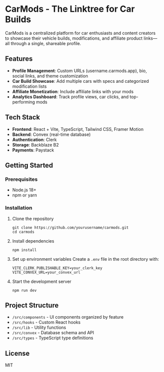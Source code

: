 # CarMods - The Linktree for Car Builds

CarMods is a centralized platform for car enthusiasts and content creators to showcase their vehicle builds, modifications, and affiliate product links—all through a single, shareable profile.

## Features

- **Profile Management**: Custom URLs (username.carmods.app), bio, social links, and theme customization
- **Car Build Showcase**: Add multiple cars with specs and categorized modification lists
- **Affiliate Monetization**: Include affiliate links with your mods
- **Analytics Dashboard**: Track profile views, car clicks, and top-performing mods

## Tech Stack

- **Frontend**: React + Vite, TypeScript, Tailwind CSS, Framer Motion
- **Backend**: Convex (real-time database)
- **Authentication**: Clerk
- **Storage**: Backblaze B2
- **Payments**: Paystack

## Getting Started

### Prerequisites

- Node.js 18+
- npm or yarn

### Installation

1. Clone the repository
   ```
   git clone https://github.com/yourusername/carmods.git
   cd carmods
   ```

2. Install dependencies
   ```
   npm install
   ```

3. Set up environment variables
   Create a `.env` file in the root directory with:
   ```
   VITE_CLERK_PUBLISHABLE_KEY=your_clerk_key
   VITE_CONVEX_URL=your_convex_url
   ```

4. Start the development server
   ```
   npm run dev
   ```

## Project Structure

- `/src/components` - UI components organized by feature
- `/src/hooks` - Custom React hooks
- `/src/lib` - Utility functions
- `/src/convex` - Database schema and API
- `/src/types` - TypeScript type definitions

## License

MIT
